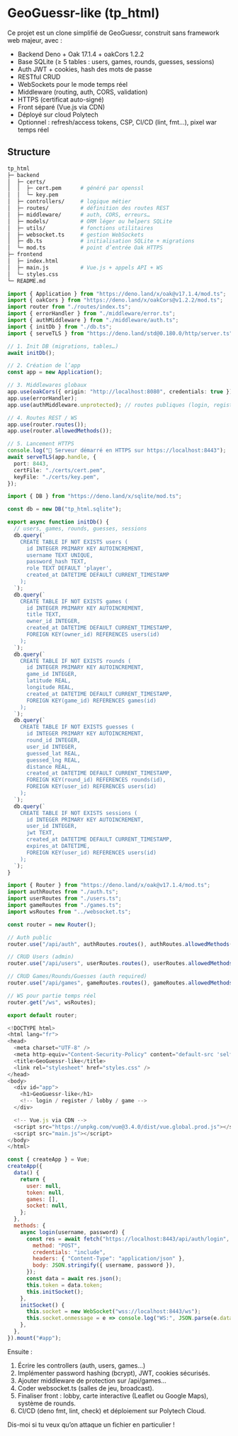 # GeoGuessr-like (tp_html)

Ce projet est un clone simplifié de GeoGuessr, construit sans framework web majeur, avec :
- Backend Deno + Oak 17.1.4 + oakCors 1.2.2
- Base SQLite (≥ 5 tables : users, games, rounds, guesses, sessions)
- Auth JWT + cookies, hash des mots de passe
- RESTful CRUD
- WebSockets pour le mode temps réel
- Middleware (routing, auth, CORS, validation)
- HTTPS (certificat auto-signé)
- Front séparé (Vue.js via CDN)
- Déployé sur cloud Polytech
- Optionnel : refresh/access tokens, CSP, CI/CD (lint, fmt…), pixel war temps réel

## Structure

```bash
tp_html
├─ backend
│  ├─ certs/
│  │  ├─ cert.pem      # généré par openssl
│  │  └─ key.pem
│  ├─ controllers/     # logique métier
│  ├─ routes/          # définition des routes REST
│  ├─ middleware/      # auth, CORS, erreurs…
│  ├─ models/          # ORM léger ou helpers SQLite
│  ├─ utils/           # fonctions utilitaires
│  ├─ websocket.ts     # gestion WebSockets
│  ├─ db.ts            # initialisation SQLite + migrations
│  └─ mod.ts           # point d’entrée Oak HTTPS
├─ frontend
│  ├─ index.html
│  ├─ main.js          # Vue.js + appels API + WS
│  └─ styles.css
└─ README.md
```

```typescript name=backend/mod.ts
import { Application } from "https://deno.land/x/oak@v17.1.4/mod.ts";
import { oakCors } from "https://deno.land/x/oakCors@v1.2.2/mod.ts";
import router from "./routes/index.ts";
import { errorHandler } from "./middleware/error.ts";
import { authMiddleware } from "./middleware/auth.ts";
import { initDb } from "./db.ts";
import { serveTLS } from "https://deno.land/std@0.180.0/http/server.ts";

// 1. Init DB (migrations, tables…)
await initDb();

// 2. Création de l’app
const app = new Application();

// 3. Middlewares globaux
app.use(oakCors({ origin: "http://localhost:8080", credentials: true }));
app.use(errorHandler);
app.use(authMiddleware.unprotected); // routes publiques (login, register)

// 4. Routes REST / WS
app.use(router.routes());
app.use(router.allowedMethods());

// 5. Lancement HTTPS
console.log("🚀 Serveur démarré en HTTPS sur https://localhost:8443");
await serveTLS(app.handle, {
  port: 8443,
  certFile: "./certs/cert.pem",
  keyFile: "./certs/key.pem",
});
```

```typescript name=backend/db.ts
import { DB } from "https://deno.land/x/sqlite/mod.ts";

const db = new DB("tp_html.sqlite");

export async function initDb() {
  // users, games, rounds, guesses, sessions
  db.query(`
    CREATE TABLE IF NOT EXISTS users (
      id INTEGER PRIMARY KEY AUTOINCREMENT,
      username TEXT UNIQUE,
      password_hash TEXT,
      role TEXT DEFAULT 'player',
      created_at DATETIME DEFAULT CURRENT_TIMESTAMP
    );
  `);
  db.query(`
    CREATE TABLE IF NOT EXISTS games (
      id INTEGER PRIMARY KEY AUTOINCREMENT,
      title TEXT,
      owner_id INTEGER,
      created_at DATETIME DEFAULT CURRENT_TIMESTAMP,
      FOREIGN KEY(owner_id) REFERENCES users(id)
    );
  `);
  db.query(`
    CREATE TABLE IF NOT EXISTS rounds (
      id INTEGER PRIMARY KEY AUTOINCREMENT,
      game_id INTEGER,
      latitude REAL,
      longitude REAL,
      created_at DATETIME DEFAULT CURRENT_TIMESTAMP,
      FOREIGN KEY(game_id) REFERENCES games(id)
    );
  `);
  db.query(`
    CREATE TABLE IF NOT EXISTS guesses (
      id INTEGER PRIMARY KEY AUTOINCREMENT,
      round_id INTEGER,
      user_id INTEGER,
      guessed_lat REAL,
      guessed_lng REAL,
      distance REAL,
      created_at DATETIME DEFAULT CURRENT_TIMESTAMP,
      FOREIGN KEY(round_id) REFERENCES rounds(id),
      FOREIGN KEY(user_id) REFERENCES users(id)
    );
  `);
  db.query(`
    CREATE TABLE IF NOT EXISTS sessions (
      id INTEGER PRIMARY KEY AUTOINCREMENT,
      user_id INTEGER,
      jwt TEXT,
      created_at DATETIME DEFAULT CURRENT_TIMESTAMP,
      expires_at DATETIME,
      FOREIGN KEY(user_id) REFERENCES users(id)
    );
  `);
}
```

```typescript name=backend/routes/index.ts
import { Router } from "https://deno.land/x/oak@v17.1.4/mod.ts";
import authRoutes from "./auth.ts";
import userRoutes from "./users.ts";
import gameRoutes from "./games.ts";
import wsRoutes from "../websocket.ts";

const router = new Router();

// Auth public
router.use("/api/auth", authRoutes.routes(), authRoutes.allowedMethods());

// CRUD Users (admin)
router.use("/api/users", userRoutes.routes(), userRoutes.allowedMethods());

// CRUD Games/Rounds/Guesses (auth required)
router.use("/api/games", gameRoutes.routes(), gameRoutes.allowedMethods());

// WS pour partie temps réel
router.get("/ws", wsRoutes);

export default router;
```

```typescript name=frontend/index.html
<!DOCTYPE html>
<html lang="fr">
<head>
  <meta charset="UTF-8" />
  <meta http-equiv="Content-Security-Policy" content="default-src 'self'; script-src 'self' https://unpkg.com; style-src 'self';">
  <title>GeoGuessr-like</title>
  <link rel="stylesheet" href="styles.css" />
</head>
<body>
  <div id="app">
    <h1>GeoGuessr-like</h1>
    <!-- login / register / lobby / game -->
  </div>

  <!-- Vue.js via CDN -->
  <script src="https://unpkg.com/vue@3.4.0/dist/vue.global.prod.js"></script>
  <script src="main.js"></script>
</body>
</html>
```

```javascript name=frontend/main.js
const { createApp } = Vue;
createApp({
  data() {
    return {
      user: null,
      token: null,
      games: [],
      socket: null,
    };
  },
  methods: {
    async login(username, password) {
      const res = await fetch("https://localhost:8443/api/auth/login", {
        method: "POST",
        credentials: "include",
        headers: { "Content-Type": "application/json" },
        body: JSON.stringify({ username, password }),
      });
      const data = await res.json();
      this.token = data.token;
      this.initSocket();
    },
    initSocket() {
      this.socket = new WebSocket("wss://localhost:8443/ws");
      this.socket.onmessage = e => console.log("WS:", JSON.parse(e.data));
    },
  },
}).mount("#app");
```

Ensuite :  
1. Écrire les controllers (auth, users, games…)  
2. Implémenter password hashing (bcrypt), JWT, cookies sécurisés.  
3. Ajouter middleware de protection sur /api/games…  
4. Coder websocket.ts (salles de jeu, broadcast).  
5. Finaliser front : lobby, carte interactive (Leaflet ou Google Maps), système de rounds.  
6. CI/CD (deno fmt, lint, check) et déploiement sur Polytech Cloud.  

Dis-moi si tu veux qu’on attaque un fichier en particulier !
